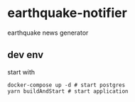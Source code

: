 # earthquake-notifier

earthquake news generator

## dev env

start with
```
docker-compose up -d # start postgres
yarn buildAndStart # start application
```
